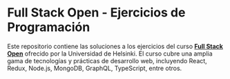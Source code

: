 # Full Stack Open - Ejercicios de Programación

Este repositorio contiene las soluciones a los ejercicios del curso **[Full Stack Open](https://fullstackopen.com/es/)** ofrecido por la Universidad de Helsinki. 
El curso cubre una amplia gama de tecnologías y prácticas de desarrollo web, incluyendo React, Redux, Node.js, MongoDB, GraphQL, TypeScript, entre otros.
